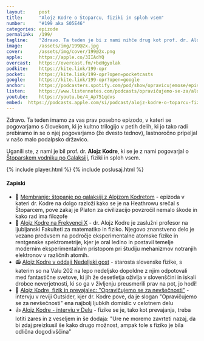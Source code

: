 ```yaml
---
layout: 	post
title:  	"Alojz Kodre o Štoparcu, fiziki in sploh vsem"
number: 	"#199 aka S05E46"
categories:	epizode
permalink:	/199/
tagline: 	"Zdravo. Ta teden je bi z nami nihče drug kot prof. dr. Alojz Kodre, s katerim smo se pogovarjali o Štoparcu, fiziki in sloh vsem."
image:		/assets/img/199@2x.jpg
cover:		/assets/img/cover/199@2x.png
apple:		https://apple.co/3IIAdYQ
overcast:	https://overcast.fm/+beHgyolak
podkite:	https://kite.link/199-opr
pocket:		https://kite.link/199-opr?open=pocketcasts
google:		https://kite.link/199-opr?open=google
anchor:		https://podcasters.spotify.com/pod/show/opravicujemose/episodes/Alojz-Kodre-o-toparcu--fiziki-in-sploh-vsem-e2h701p
listen:		https://www.listennotes.com/podcasts/opravičujemo-se-za/alojz-kodre-o-štoparcu-5-_fw926TYH/embed/
youtube:	https://youtu.be/4_Ap751qdvs
embed:	https://podcasts.apple.com/si/podcast/alojz-kodre-o-toparcu-fiziki-in-sploh-vsem/id1514750013?i=1000649526319
---
```


Zdravo. Ta teden imamo za vas prav posebno epizodo, v kateri se pogovarjamo s človekom, ki je kultno trilogijo v petih delih, ki jo tako radi prebiramo in se o njej pogovarjamo (že dvesto tednov), lastnoročno pripeljal v našo malo podalpsko državico. 

Uganili ste, z nami je bil prof. dr. **Alojz Kodre**, ki se je z nami pogovarjal o [Štoparskem vodniku po Galaksiji](https://sl.wikipedia.org/wiki/%C5%A0toparski_vodnik_po_Galaksiji), fiziki in sploh vsem. 

{% include player.html %}
{% include poslusaj.html %}

<!--break-->

#### Zapiski

- 📖 [Membranje: štopanje po galaksiji z Alojzom Kodretom](https://www.marsowci.net/membranje/03/25/021-membranje-stopanje-po-galaksiji-z-alojzom-kodretom/) - epizoda v kateri dr. Kodre na dolgo razloži kako se je na Heathrowu srečal s Štoparcem, pove zakaj je Platon za civilizacijo povzročil nemalo škode in kako rad ima filozofe 
- 📡 [Alojz Kodre na Frekvenci X](https://val202.rtvslo.si/podkast/frekvenca-x/31057643/174337065) - dr. Alojz Kodre je zaslužni profesor na ljubljanski Fakulteti za matematiko in fiziko. Njegovo znanstveno delo je vezano predvsem na področje eksperimentalne atomske fizike in rentgenske spektrometrije, kjer je oral ledino in postavil temelje modernim eksperimentalnim pristopom pri študiju mehanizmov notranjih elektronov v različnih atomih.
- 📻 [Alojz Kodre v oddaji Nedeljski gost](https://val202.rtvslo.si/podkast/nedeljski-gost/135/174663889) - starosta slovenske fizike, s katerim so na Valu 202 na lepo nedeljsko dopoldne z njim odpotovali med fantastične svetove, ki jih že desetletja oživlja v slovenščini in iskali drobce neverjetnosti, ki so ga v življenju preusmerili prav na pot, jo hodi!
- 🙌 [Alojz Kodre, fizik in prevajalec: "Opravičujemo se za nevšečnosti"](https://outsider.si/alojz-kodre-prevajalec-stoparskega-vodnika-po-galaksiji-opravicujemo-se-za-nevsecnosti/) - intervju v reviji Outsider, kjer dr. Kodre pove, da je slogan "Opravičujemo se za nevšečnosti" ena najbolj ljubkih domislic v celotnem delu 
- 👍 [Alojz Kodre - intervju v Delu](https://www.delo.si/novice/znanoteh/fizike-se-je-tako-kot-prevajanja-treba-lotiti-zares-in-z-veseljem/) - fizike se je, tako kot prevajanja, treba lotiti zares in z veseljem in še dodaja: "Ure ne moremo zavrteti nazaj, da bi zdaj preizkusil še kako drugo možnost, ampak tole s fiziko je bila odlična dogodivščina" 